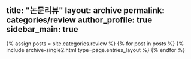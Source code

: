 title: "논문리뷰"
layout: archive
permalink: categories/review
author_profile: true
sidebar_main: true
---

{% assign posts = site.categories.review %}
{% for post in posts %} {% include archive-single2.html type=page.entries_layout %} {% endfor %}